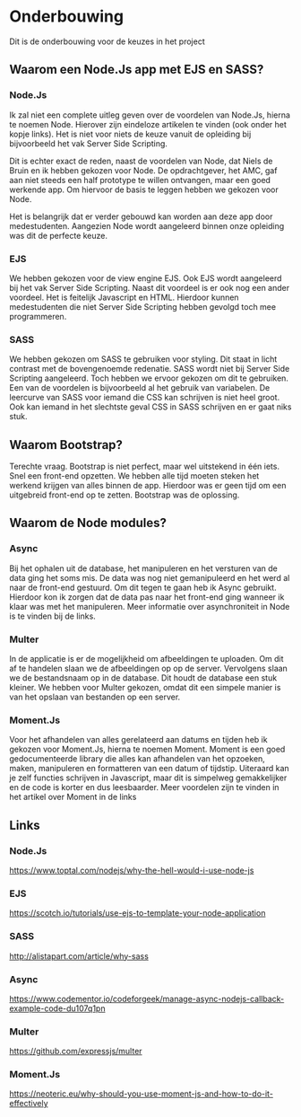 # Onderbouwing
Dit is de onderbouwing voor de keuzes in het project

## Waarom een Node.Js app met EJS en SASS?
### Node.Js
Ik zal niet een complete uitleg geven over de voordelen van Node.Js, hierna te noemen Node. Hierover zijn eindeloze artikelen te vinden (ook onder het kopje links). Het is niet voor niets de keuze vanuit de opleiding bij bijvoorbeeld het vak Server Side Scripting.

Dit is echter exact de reden, naast de voordelen van Node, dat Niels de Bruin en ik hebben gekozen voor Node. De opdrachtgever, het AMC, gaf aan niet steeds een half prototype te willen ontvangen, maar een goed werkende app. Om hiervoor de basis te leggen hebben we gekozen voor Node.

Het is belangrijk dat er verder gebouwd kan worden aan deze app door medestudenten. Aangezien Node wordt aangeleerd binnen onze opleiding was dit de perfecte keuze.

### EJS
We hebben gekozen voor de view engine EJS. Ook EJS wordt aangeleerd bij het vak Server Side Scripting. Naast dit voordeel is er ook nog een ander voordeel. Het is feitelijk Javascript en HTML. Hierdoor kunnen medestudenten die niet Server Side Scripting hebben gevolgd toch mee programmeren.

### SASS
We hebben gekozen om SASS te gebruiken voor styling. Dit staat in licht contrast met de bovengenoemde redenatie. SASS wordt niet bij Server Side Scripting aangeleerd. Toch hebben we ervoor gekozen om dit te gebruiken. Een van de voordelen is bijvoorbeeld al het gebruik van variabelen. De leercurve van SASS voor iemand die CSS kan schrijven is niet heel groot. Ook kan iemand in het slechtste geval CSS in SASS schrijven en er gaat niks stuk.

## Waarom Bootstrap?
Terechte vraag. Bootstrap is niet perfect, maar wel uitstekend in één iets. Snel een front-end opzetten. We hebben alle tijd moeten steken het werkend krijgen van alles binnen de app. Hierdoor was er geen tijd om een uitgebreid front-end op te zetten. Bootstrap was de oplossing.

## Waarom de Node modules?
### Async
Bij het ophalen uit de database, het manipuleren en het versturen van de data ging het soms mis. De data was nog niet gemanipuleerd en het werd al naar de front-end gestuurd. Om dit tegen te gaan heb ik Async gebruikt. Hierdoor kon ik zorgen dat de data pas naar het front-end ging wanneer ik klaar was met het manipuleren. Meer informatie over asynchroniteit in Node is te vinden bij de links.

### Multer
In de applicatie is er de mogelijkheid om afbeeldingen te uploaden. Om dit af te handelen slaan we de afbeeldingen op op de server. Vervolgens slaan we de bestandsnaam op in de database. Dit houdt de database een stuk kleiner. We hebben voor Multer gekozen, omdat dit een simpele manier is van het opslaan van bestanden op een server.

### Moment.Js
Voor het afhandelen van alles gerelateerd aan datums en tijden heb ik gekozen voor Moment.Js, hierna te noemen Moment. Moment is een goed gedocumenteerde library die alles kan afhandelen van het opzoeken, maken, manipuleren en formatteren van een datum of tijdstip. Uiteraard kan je zelf functies schrijven in Javascript, maar dit is simpelweg gemakkelijker en de code is korter en dus leesbaarder. Meer voordelen zijn te vinden in het artikel over Moment in de links

## Links
### Node.Js
https://www.toptal.com/nodejs/why-the-hell-would-i-use-node-js

### EJS
https://scotch.io/tutorials/use-ejs-to-template-your-node-application

### SASS
http://alistapart.com/article/why-sass

### Async
https://www.codementor.io/codeforgeek/manage-async-nodejs-callback-example-code-du107q1pn

### Multer
https://github.com/expressjs/multer

### Moment.Js
https://neoteric.eu/why-should-you-use-moment-js-and-how-to-do-it-effectively
